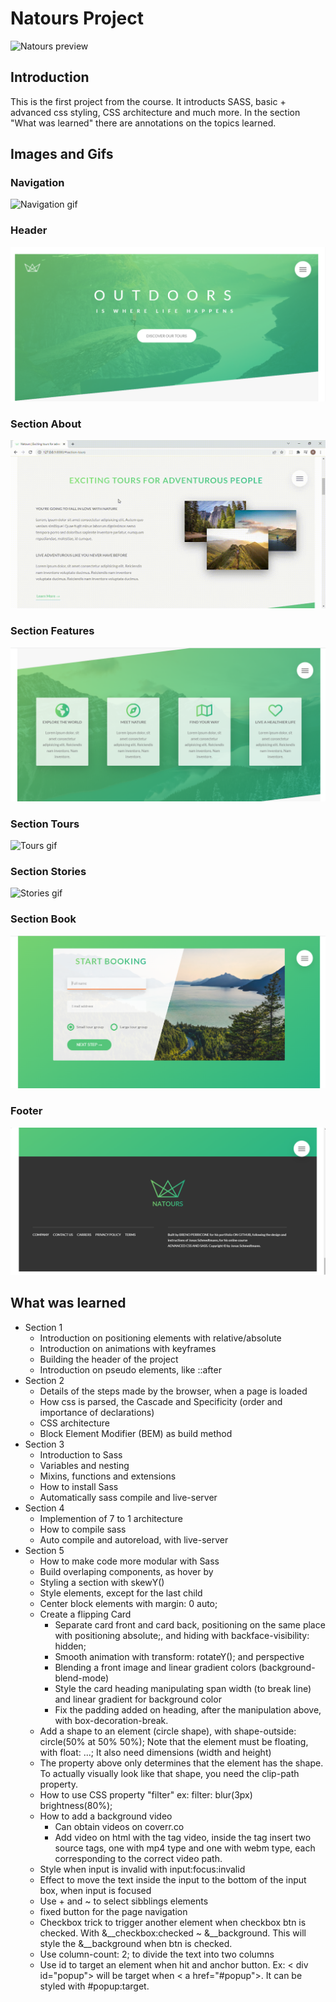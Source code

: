 # Natours Project

![Natours preview](/readme_media/natours_preview.gif)

## Introduction
<p>This is the first project from the course. It introducts SASS, basic + advanced css styling, CSS architecture and much more. In the section "What was learned" there are annotations on the topics learned.</p>

## Images and Gifs

### Navigation
![Navigation gif](/readme_media/navigation.gif)

### Header
![Header image](/readme_media/header.png)

### Section About
![About gif](/readme_media/about.gif)

### Section Features
![Features image](/readme_media/features.png)

### Section Tours
![Tours gif](/readme_media/tours.gif)

### Section Stories
![Stories gif](/readme_media/stories.gif)

### Section Book
![Book image](/readme_media/book.png)

### Footer
![Footer image](/readme_media/footer.png)



## What was learned
<ul>
    <li>Section 1
        <ul>
            <li>Introduction on positioning elements with relative/absolute</li>
            <li>Introduction on animations with keyframes</li>
            <li>Building the header of the project</li>
            <li>Introduction on pseudo elements, like ::after</li>
        </ul>
    </li>
    <li>Section 2
        <ul>
            <li>Details of the steps made by the browser, when a page is loaded</li>
            <li>How css is parsed, the Cascade and Specificity (order and importance of declarations)</li>
            <li>CSS architecture</li>
            <li>Block Element Modifier (BEM) as build method</li>
        </ul>
    </li>
        <li>Section 3
        <ul>
            <li>Introduction to Sass</li>
            <li>Variables and nesting</li>
            <li>Mixins, functions and extensions</li>
            <li>How to install Sass</li>
            <li>Automatically sass compile and live-server</li>
        </ul>
    </li>
        <li>Section 4
        <ul>
            <li>Implemention of 7 to 1 architecture</li>
            <li>How to compile sass</li>
            <li>Auto compile and autoreload, with live-server</li>
        </ul>
    </li>
        </li>
        <li>Section 5
        <ul>
            <li>How to make code more modular with Sass</li>
            <li>Build overlaping components, as hover by</li>
            <li>Styling a section with skewY()</li>
            <li>Style elements, except for the last child</li>
            <li>Center block elements with margin: 0 auto;</li>
            <li>Create a flipping Card
                <ul>
                    <li>Separate card front and card back, positioning on the same place with positioning absolute;, and hiding with backface-visibility: hidden;</li>
                    <li>Smooth animation with transform: rotateY(); and perspective</li>
                    <li>Blending a front image and linear gradient colors (background-blend-mode)</li>
                    <li>Style the card heading manipulating span width (to break line) and linear gradient for background color</li>
                    <li>Fix the padding added on heading, after the manipulation above, with box-decoration-break.</li>
                </ul>
            </li>
            <li>Add a shape to an element (circle shape), with shape-outside: circle(50% at 50% 50%); Note that the element must be floating, with float: ...; It also need dimensions (width and height)</li>
            <li>The property above only determines that the element has the shape. To actually visually look like that shape, you need the clip-path property.</li>
            <li>How to use CSS property "filter" ex: filter: blur(3px) brightness(80%);</li>
            <li>How to add a background video
                <ul>
                    <li>Can obtain videos on coverr.co</li>
                    <li>Add video on html with the tag video, inside the tag insert two source tags, one with mp4 type and one with webm type, each corresponding to the correct video path.</li>
                </ul>
            </li>
            <li>Style when input is invalid with input:focus:invalid</li>
            <li>Effect to move the text inside the input to the bottom of the input box, when input is focused</li>
            <li>Use + and ~ to select sibblings elements</li>
            <li>fixed button for the page navigation</li>
            <li>Checkbox trick to trigger another element when checkbox btn is checked. With &__checkbox:checked ~ &__background. This will style the &__background when btn is checked.</li>
            <li>Use column-count: 2; to divide the text into two columns</li>
            <li>Use id to target an element when hit and anchor button. Ex: < div id="popup"> will be target when < a href="#popup">. It can be styled with #popup:target.</li>
        </ul>
    </li>
</ul>
